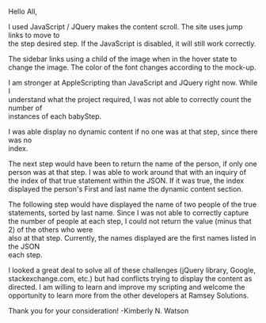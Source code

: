 ﻿Hello All,

I used JavaScript / JQuery makes the content scroll. The site uses jump links to move to  
the step desired step. If the JavaScript is disabled, it will still work correctly. 

The sidebar links using a child of the image when in the hover state to change the image.  The color of the font changes according to the mock-up.

I am stronger at AppleScripting than JavaScript and JQuery right now.  While I  
understand what the project required, I was not able to correctly count the number of  
instances of each babyStep.  

I was able display no dynamic content if no one was at that step, since there was no  
index.

The next step would have been to return the name of the person, if only one person was  at that step. I was able to work around that with an inquiry of the index of that true statement within the JSON. If it was true, the index displayed the person's First and last  name the dynamic content section. 

The following step would have displayed the name of two people of the true  
statements, sorted by last name.  Since I was not able to correctly capture the number of  people at each step, I could not return the value (minus that 2) of the others who were  
also at that step.  Currently, the names displayed are the first names listed in the JSON  
each step.

I looked a great deal to solve all of these challenges (jQuery library,  Google, stackexchange.com, etc.) but had conflicts trying to display the content as  
directed.  I am willing to learn and improve my scripting and welcome the opportunity to learn more from the other developers at Ramsey Solutions.

Thank you for your consideration!
-Kimberly N. Watson
